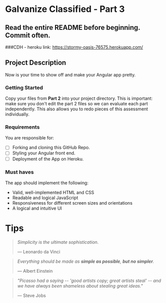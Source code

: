 # Galvanize Classified - Part 3

## Read the entire README before beginning. Commit often.

###CDH - heroku link: https://stormy-oasis-76575.herokuapp.com/

## Project Description

Now is your time to show off and make your Angular app pretty.

### Getting Started

Copy your files from **Part 2** into your project directory.  This is important: make sure you don't edit the part 2 files so we can evaluate each part independently.  This also allows you to redo pieces of this assessment individually.

### Requirements

You are responsible for:

- [ ] Forking and cloning this GitHub Repo.
- [ ] Styling your Angular front end.
- [ ] Deployment of the App on Heroku.

### Must haves

The app should implement the following:

- Valid, well-implemented HTML and CSS
- Readable and logical JavaScript
- Responsiveness for different screen sizes and orientations
- A logical and intuitive UI

# Tips

> *Simplicity is the ultimate sophistication*.
>
> — Leonardo da Vinci 

> *Everything should be made as **simple as possible**, **but no simpler**.*
>
> — Albert Einstein

> *"Picasso had a saying -- 'good artists copy; great artists steal' -- and we have always been shameless about stealing great ideas."*
>
> — Steve Jobs
